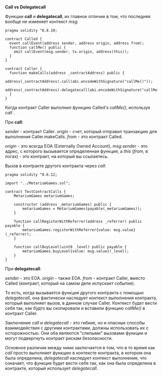 **Call vs Delegatecall**

Функции **call** и **delegatecall**, их главное отличие в том, что последняя вообще не изменяет контекст *msg.*
```
pragma solidity ^0.8.10;

contract Called {
  event callEvent(address sender, address origin, address from);
  function callMe() public {
    emit callEvent(msg.sender, tx.origin, address(this));
  }
}

contract Caller {
  function makeCalls(address _contractAddress) public {   
    address(_contractAddress).call(abi.encodeWithSignature("callMe()"));
    address(_contractAddress).delegatecall(abi.encodeWithSignature("callMe()"));
  }
}
```
Когда контракт Caller выполнил функцию Called's *callMe()*, используя *call* .

При **call**:

*sender* - контракт Caller.
*origin* - счет, который отправил транзакцию для выполнения Caller.makeCalls.
*from* - это контракт Called.

*origin* - это всегда EOA (Externally Owned Account), *msg.sender* - это адрес, с которого вызывается определенная функция, а *this* (*from*, в логах) - это контракт, на который вы ссылаетесь.

Вызов в контракте другого контракта через *call*:

```
pragma solidity ^0.6.12;

import "../MetariumGames.sol";

contract TestContractCalls {
    MetariumGames metariumGames;

    constructor (address _metariumGames) public {
        metariumGames = MetariumGames(payable(_metariumGames));
    }

    function callRegisterWithReferrer(address _referrer) public payable {
        metariumGames.registerWithReferrer{value: msg.value}(_referrer);
    }

    function callBuyLevel(uint8 _level) public payable {
        metariumGames.buyLevel{value: msg.value}(_level);
    }
}
```

При **delegatecall**:

*sender* - это EOA.
*origin* - также EOA.
*from* - контракт Caller, вместо Called (контракт, который на самом деле испускает событие).

То есть, когда вызывается функция другого контракта с помощью *delegatecall*, она фактически наследует контекст выполнения контракта, который выполняет вызов, в данном случае Caller.
Контекст будет вести себя так, как будто вы скопировали и вставили функцию *callMe()* в контракт Caller.

Заключение
*call* и *delegatecall* - это гибкие, но и опасные способы взаимодействия с другими контрактами, должны использовать их с осторожностью. Они оба являются "слепыми" вызовами функции и могут подвергнуть контракт рискам безопасности.

Основное различие между ними заключается в том, что в то время как *call* просто выполняет функцию в контексте контракта, в котором она была определена, *delegatecall* наследует контекст выполнения, что означает, что функция будет вести себя так, как она была определена в контракте, который использует *delegatecall*.
